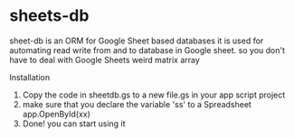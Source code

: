 # sheets-db
sheet-db is an ORM for Google Sheet based databases
it is used for automating read write from and to database in Google sheet. so you don't have to deal with Google Sheets weird matrix array

Installation
1. Copy the code in sheetdb.gs to a new file.gs in your app script project
2. make sure that you declare the variable 'ss' to a Spreadsheet app.OpenById(xx)
3. Done! you can start using it
